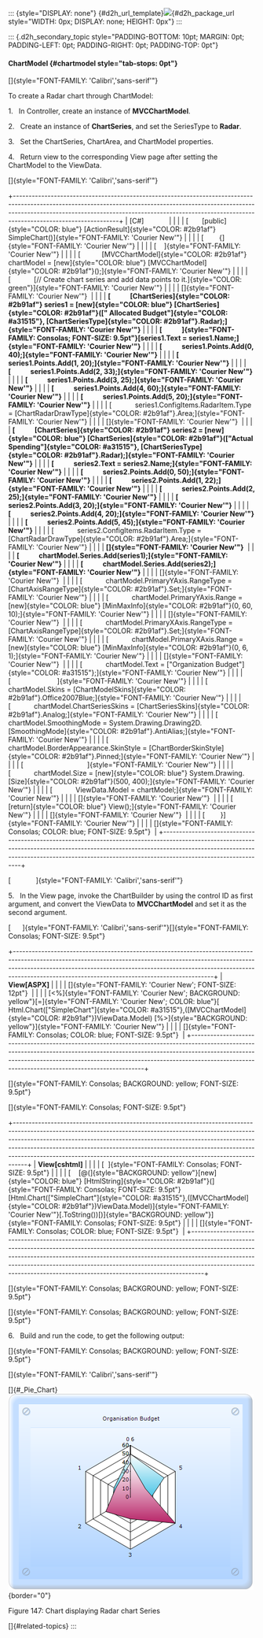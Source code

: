 ::: {style="DISPLAY: none"}
[](ms-xhelp:///?Id=d2h_url_template){#d2h_url_template}![](!package_url!){#d2h_package_url style="WIDTH: 0px; DISPLAY: none; HEIGHT: 0px"}
:::

::: {.d2h_secondary_topic style="PADDING-BOTTOM: 10pt; MARGIN: 0pt; PADDING-LEFT: 0pt; PADDING-RIGHT: 0pt; PADDING-TOP: 0pt"}
#### ChartModel {#chartmodel style="tab-stops: 0pt"}

[]{style="FONT-FAMILY: 'Calibri','sans-serif'"} 

To create a Radar chart through ChartModel:

1.   In Controller, create an instance of **MVCChartModel**.

2.   Create an instance of **ChartSeries**, and set the SeriesType to **Radar**.

3.   Set the ChartSeries, ChartArea, and ChartModel properties.

4.   Return view to the corresponding View page after setting the ChartModel to the ViewData.

[]{style="FONT-FAMILY: 'Calibri','sans-serif'"} 

+---------------------------------------------------------------------------------------------------------------------------------------------------------------------------------------------------------------------------------------------------------------------------+
| \[C#\]                                                                                                                                                                                                                                                                    |
|                                                                                                                                                                                                                                                                           |
| [       [public]{style="COLOR: blue"} [ActionResult]{style="COLOR: #2b91af"} SimpleChart()]{style="FONT-FAMILY: 'Courier New'"}                                                                                                                                           |
|                                                                                                                                                                                                                                                                           |
| [        {]{style="FONT-FAMILY: 'Courier New'"}                                                                                                                                                                                                                           |
|                                                                                                                                                                                                                                                                           |
| [    ]{style="FONT-FAMILY: 'Courier New'"}                                                                                                                                                                                                                                |
|                                                                                                                                                                                                                                                                           |
| [           [MVCChartModel]{style="COLOR: #2b91af"} chartModel = [new]{style="COLOR: blue"} [MVCChartModel]{style="COLOR: #2b91af"}();]{style="FONT-FAMILY: 'Courier New'"}                                                                                               |
|                                                                                                                                                                                                                                                                           |
| [            [// Create chart series and add data points to it.]{style="COLOR: green"}]{style="FONT-FAMILY: 'Courier New'"}                                                                                                                                               |
|                                                                                                                                                                                                                                                                           |
| []{style="FONT-FAMILY: 'Courier New'"}                                                                                                                                                                                                                                    |
|                                                                                                                                                                                                                                                                           |
| **[            [ChartSeries]{style="COLOR: #2b91af"} series1 = [new]{style="COLOR: blue"} [ChartSeries]{style="COLOR: #2b91af"}([\" Allocated Budget\"]{style="COLOR: #a31515"}, [ChartSeriesType]{style="COLOR: #2b91af"}.Radar);]{style="FONT-FAMILY: 'Courier New'"}** |
|                                                                                                                                                                                                                                                                           |
| **[            ]{style="FONT-FAMILY: Consolas; FONT-SIZE: 9.5pt"}[series1.Text = series1.Name;]{style="FONT-FAMILY: 'Courier New'"}**                                                                                                                                     |
|                                                                                                                                                                                                                                                                           |
| **[            series1.Points.Add(0, 40);]{style="FONT-FAMILY: 'Courier New'"}**                                                                                                                                                                                          |
|                                                                                                                                                                                                                                                                           |
| **[            series1.Points.Add(1, 20);]{style="FONT-FAMILY: 'Courier New'"}**                                                                                                                                                                                          |
|                                                                                                                                                                                                                                                                           |
| **[            series1.Points.Add(2, 33);]{style="FONT-FAMILY: 'Courier New'"}**                                                                                                                                                                                          |
|                                                                                                                                                                                                                                                                           |
| **[            series1.Points.Add(3, 25);]{style="FONT-FAMILY: 'Courier New'"}**                                                                                                                                                                                          |
|                                                                                                                                                                                                                                                                           |
| **[            series1.Points.Add(4, 60);]{style="FONT-FAMILY: 'Courier New'"}**                                                                                                                                                                                          |
|                                                                                                                                                                                                                                                                           |
| **[            series1.Points.Add(5, 20);]{style="FONT-FAMILY: 'Courier New'"}**                                                                                                                                                                                          |
|                                                                                                                                                                                                                                                                           |
| [            series1.ConfigItems.RadarItem.Type = [ChartRadarDrawType]{style="COLOR: #2b91af"}.Area;]{style="FONT-FAMILY: 'Courier New'"}                                                                                                                                 |
|                                                                                                                                                                                                                                                                           |
| []{style="FONT-FAMILY: 'Courier New'"}                                                                                                                                                                                                                                    |
|                                                                                                                                                                                                                                                                           |
| **[            [ChartSeries]{style="COLOR: #2b91af"} series2 = [new]{style="COLOR: blue"} [ChartSeries]{style="COLOR: #2b91af"}([\"Actual Spending\"]{style="COLOR: #a31515"}, [ChartSeriesType]{style="COLOR: #2b91af"}.Radar);]{style="FONT-FAMILY: 'Courier New'"}**   |
|                                                                                                                                                                                                                                                                           |
| **[            series2.Text = series2.Name;]{style="FONT-FAMILY: 'Courier New'"}**                                                                                                                                                                                        |
|                                                                                                                                                                                                                                                                           |
| **[            series2.Points.Add(0, 50);]{style="FONT-FAMILY: 'Courier New'"}**                                                                                                                                                                                          |
|                                                                                                                                                                                                                                                                           |
| **[            series2.Points.Add(1, 22);]{style="FONT-FAMILY: 'Courier New'"}**                                                                                                                                                                                          |
|                                                                                                                                                                                                                                                                           |
| **[            series2.Points.Add(2, 25);]{style="FONT-FAMILY: 'Courier New'"}**                                                                                                                                                                                          |
|                                                                                                                                                                                                                                                                           |
| **[            series2.Points.Add(3, 20);]{style="FONT-FAMILY: 'Courier New'"}**                                                                                                                                                                                          |
|                                                                                                                                                                                                                                                                           |
| **[            series2.Points.Add(4, 20);]{style="FONT-FAMILY: 'Courier New'"}**                                                                                                                                                                                          |
|                                                                                                                                                                                                                                                                           |
| **[            series2.Points.Add(5, 45);]{style="FONT-FAMILY: 'Courier New'"}**                                                                                                                                                                                          |
|                                                                                                                                                                                                                                                                           |
| [            series2.ConfigItems.RadarItem.Type = [ChartRadarDrawType]{style="COLOR: #2b91af"}.Area;]{style="FONT-FAMILY: 'Courier New'"}                                                                                                                                 |
|                                                                                                                                                                                                                                                                           |
| **[]{style="FONT-FAMILY: 'Courier New'"}**                                                                                                                                                                                                                                |
|                                                                                                                                                                                                                                                                           |
| **[            chartModel.Series.Add(series1);]{style="FONT-FAMILY: 'Courier New'"}**                                                                                                                                                                                     |
|                                                                                                                                                                                                                                                                           |
| **[            chartModel.Series.Add(series2);]{style="FONT-FAMILY: 'Courier New'"}**                                                                                                                                                                                     |
|                                                                                                                                                                                                                                                                           |
| []{style="FONT-FAMILY: 'Courier New'"}                                                                                                                                                                                                                                    |
|                                                                                                                                                                                                                                                                           |
| [            chartModel.PrimaryYAxis.RangeType = [ChartAxisRangeType]{style="COLOR: #2b91af"}.Set;]{style="FONT-FAMILY: 'Courier New'"}                                                                                                                                   |
|                                                                                                                                                                                                                                                                           |
| [            chartModel.PrimaryYAxis.Range = [new]{style="COLOR: blue"} [MinMaxInfo]{style="COLOR: #2b91af"}(0, 60, 10);]{style="FONT-FAMILY: 'Courier New'"}                                                                                                             |
|                                                                                                                                                                                                                                                                           |
| []{style="FONT-FAMILY: 'Courier New'"}                                                                                                                                                                                                                                    |
|                                                                                                                                                                                                                                                                           |
| [            chartModel.PrimaryXAxis.RangeType = [ChartAxisRangeType]{style="COLOR: #2b91af"}.Set;]{style="FONT-FAMILY: 'Courier New'"}                                                                                                                                   |
|                                                                                                                                                                                                                                                                           |
| [            chartModel.PrimaryXAxis.Range = [new]{style="COLOR: blue"} [MinMaxInfo]{style="COLOR: #2b91af"}(0, 6, 1);]{style="FONT-FAMILY: 'Courier New'"}                                                                                                               |
|                                                                                                                                                                                                                                                                           |
| []{style="FONT-FAMILY: 'Courier New'"}                                                                                                                                                                                                                                    |
|                                                                                                                                                                                                                                                                           |
| [            chartModel.Text = [\"Organization Budget\"]{style="COLOR: #a31515"};]{style="FONT-FAMILY: 'Courier New'"}                                                                                                                                                    |
|                                                                                                                                                                                                                                                                           |
| [                        ]{style="FONT-FAMILY: 'Courier New'"}                                                                                                                                                                                                            |
|                                                                                                                                                                                                                                                                           |
| [            chartModel.Skins = [ChartModelSkins]{style="COLOR: #2b91af"}.Office2007Blue;]{style="FONT-FAMILY: 'Courier New'"}                                                                                                                                            |
|                                                                                                                                                                                                                                                                           |
| [            chartModel.ChartSeriesSkins = [ChartSeriesSkins]{style="COLOR: #2b91af"}.Analog;]{style="FONT-FAMILY: 'Courier New'"}                                                                                                                                        |
|                                                                                                                                                                                                                                                                           |
| [            chartModel.SmoothingMode = System.Drawing.Drawing2D.[SmoothingMode]{style="COLOR: #2b91af"}.AntiAlias;]{style="FONT-FAMILY: 'Courier New'"}                                                                                                                  |
|                                                                                                                                                                                                                                                                           |
| [            chartModel.BorderAppearance.SkinStyle = [ChartBorderSkinStyle]{style="COLOR: #2b91af"}.Pinned;]{style="FONT-FAMILY: 'Courier New'"}                                                                                                                          |
|                                                                                                                                                                                                                                                                           |
| [                                 ]{style="FONT-FAMILY: 'Courier New'"}                                                                                                                                                                                                   |
|                                                                                                                                                                                                                                                                           |
| [            chartModel.Size = [new]{style="COLOR: blue"} System.Drawing.[Size]{style="COLOR: #2b91af"}(500, 400);]{style="FONT-FAMILY: 'Courier New'"}                                                                                                                   |
|                                                                                                                                                                                                                                                                           |
| [            ViewData.Model = chartModel;]{style="FONT-FAMILY: 'Courier New'"}                                                                                                                                                                                            |
|                                                                                                                                                                                                                                                                           |
| []{style="FONT-FAMILY: 'Courier New'"}                                                                                                                                                                                                                                    |
|                                                                                                                                                                                                                                                                           |
| [            [return]{style="COLOR: blue"} View();]{style="FONT-FAMILY: 'Courier New'"}                                                                                                                                                                                   |
|                                                                                                                                                                                                                                                                           |
| []{style="FONT-FAMILY: 'Courier New'"}                                                                                                                                                                                                                                    |
|                                                                                                                                                                                                                                                                           |
| [        }]{style="FONT-FAMILY: 'Courier New'"}                                                                                                                                                                                                                           |
|                                                                                                                                                                                                                                                                           |
| []{style="FONT-FAMILY: Consolas; COLOR: blue; FONT-SIZE: 9.5pt"}                                                                                                                                                                                                          |
+---------------------------------------------------------------------------------------------------------------------------------------------------------------------------------------------------------------------------------------------------------------------------+

[             ]{style="FONT-FAMILY: 'Calibri','sans-serif'"}

5.   In the View page, invoke the ChartBuilder by using the control ID as first argument, and convert the ViewData to **MVCChartModel** and set it as the second argument.

[      ]{style="FONT-FAMILY: 'Calibri','sans-serif'"}[]{style="FONT-FAMILY: Consolas; FONT-SIZE: 9.5pt"}

+---------------------------------------------------------------------------------------------------------------------------------------------------------------------------------------------------------------------------------------------------------------------------------------------------------+
| **View\[ASPX\]**                                                                                                                                                                                                                                                                                        |
|                                                                                                                                                                                                                                                                                                         |
| []{style="FONT-FAMILY: 'Courier New'; FONT-SIZE: 12pt"}                                                                                                                                                                                                                                                 |
|                                                                                                                                                                                                                                                                                                         |
| [\<%]{style="FONT-FAMILY: 'Courier New'; BACKGROUND: yellow"}[=]{style="FONT-FAMILY: 'Courier New'; COLOR: blue"}[ Html.Chart([\"SimpleChart\"]{style="COLOR: #a31515"},([MVCChartModel]{style="COLOR: #2b91af"})ViewData.Model) [%\>]{style="BACKGROUND: yellow"}]{style="FONT-FAMILY: 'Courier New'"} |
|                                                                                                                                                                                                                                                                                                         |
| []{style="FONT-FAMILY: Consolas; COLOR: blue; FONT-SIZE: 9.5pt"}                                                                                                                                                                                                                                        |
+---------------------------------------------------------------------------------------------------------------------------------------------------------------------------------------------------------------------------------------------------------------------------------------------------------+

[]{style="FONT-FAMILY: Consolas; BACKGROUND: yellow; FONT-SIZE: 9.5pt"} 

[]{style="FONT-FAMILY: Consolas; FONT-SIZE: 9.5pt"} 

+----------------------------------------------------------------------------------------------------------------------------------------------------------------------------------------------------------------------------------------------------------------------------------------------------------------------------------------------------------------------------------------------------------+
| **View\[cshtml\]**                                                                                                                                                                                                                                                                                                                                                                                       |
|                                                                                                                                                                                                                                                                                                                                                                                                          |
| [  ]{style="FONT-FAMILY: Consolas; FONT-SIZE: 9.5pt"}                                                                                                                                                                                                                                                                                                                                                    |
|                                                                                                                                                                                                                                                                                                                                                                                                          |
| [    [@(]{style="BACKGROUND: yellow"}[new]{style="COLOR: blue"} [HtmlString]{style="COLOR: #2b91af"}(]{style="FONT-FAMILY: Consolas; FONT-SIZE: 9.5pt"}[Html.Chart([\"SimpleChart\"]{style="COLOR: #a31515"},([MVCChartModel]{style="COLOR: #2b91af"})ViewData.Model)]{style="FONT-FAMILY: 'Courier New'"}[.ToString())[)]{style="BACKGROUND: yellow"}]{style="FONT-FAMILY: Consolas; FONT-SIZE: 9.5pt"} |
|                                                                                                                                                                                                                                                                                                                                                                                                          |
| []{style="FONT-FAMILY: Consolas; COLOR: blue; FONT-SIZE: 9.5pt"}                                                                                                                                                                                                                                                                                                                                         |
+----------------------------------------------------------------------------------------------------------------------------------------------------------------------------------------------------------------------------------------------------------------------------------------------------------------------------------------------------------------------------------------------------------+

[]{style="FONT-FAMILY: Consolas; BACKGROUND: yellow; FONT-SIZE: 9.5pt"} 

[]{style="FONT-FAMILY: Consolas; BACKGROUND: yellow; FONT-SIZE: 9.5pt"} 

6.   Build and run the code, to get the following output:

[]{style="FONT-FAMILY: Consolas; BACKGROUND: yellow; FONT-SIZE: 9.5pt"} 

[]{style="FONT-FAMILY: 'Calibri','sans-serif'"} 

[]{#_Pie_Chart}![](ImagesExt/image69_112.png){border="0"}

Figure 147: Chart displaying Radar chart Series

[]{#related-topics}
:::
